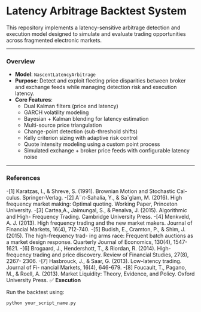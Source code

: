 # Latency Arbitrage Backtest System

This repository implements a latency-sensitive arbitrage detection and execution model designed to simulate and evaluate trading opportunities across fragmented electronic markets.

---

### **Overview**

- **Model**: `NascentLatencyArbitrage`
- **Purpose**: Detect and exploit fleeting price disparities between broker and exchange feeds while managing detection risk and execution latency.
- **Core Features**:
  - Dual Kalman filters (price and latency)
  - GARCH volatility modeling
  - Bayesian + Kalman blending for latency estimation
  - Multi-source price triangulation
  - Change-point detection (sub-threshold shifts)
  - Kelly criterion sizing with adaptive risk control
  - Quote intensity modeling using a custom point process
  - Simulated exchange + broker price feeds with configurable latency noise

---
### References 
-[1] Karatzas, I., & Shreve, S. (1991). Brownian Motion and Stochastic Cal-
culus. Springer-Verlag.
-[2] A¨ıt-Sahalia, Y., & Sa˘glam, M. (2016). High frequency market making:
Optimal quoting. Working Paper, Princeton University.
-[3] Cartea,A., Jaimungal, S., & Penalva, J. (2015). Algorithmic and High-
Frequency Trading. Cambridge University Press.
-[4] Menkveld, A. J. (2013). High frequency trading and the new market
makers. Journal of Financial Markets, 16(4), 712-740.
-[5] Budish, E., Cramton, P., & Shim, J. (2015). The high-frequency trad-
ing arms race: Frequent batch auctions as a market design response.
Quarterly Journal of Economics, 130(4), 1547-1621.
-[6] Brogaard, J., Hendershott, T., & Riordan, R. (2014). High-frequency
trading and price discovery. Review of Financial Studies, 27(8), 2267-
2306.
-[7] Hasbrouck, J., & Saar, G. (2013). Low-latency trading. Journal of Fi-
nancial Markets, 16(4), 646-679.
-[8] Foucault, T., Pagano, M., & Roell, A. (2013). Market Liquidity: Theory,
Evidence, and Policy. Oxford University Press.
✅ **Execution**

Run the backtest using:

```bash
python your_script_name.py
